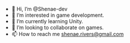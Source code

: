 - 👋 Hi, I’m @Shenae-dev
- 👀 I’m interested in game development.
- 🌱 I’m currently learning Unity.
- 💞️ I’m looking to collaborate on games.
- 📫 How to reach me shenae.rivers@gmail.com

<!---
Shenae-dev/Shenae-dev is a ✨ special ✨ repository because its `README.md` (this file) appears on your GitHub profile.
You can click the Preview link to take a look at your changes.
--->

